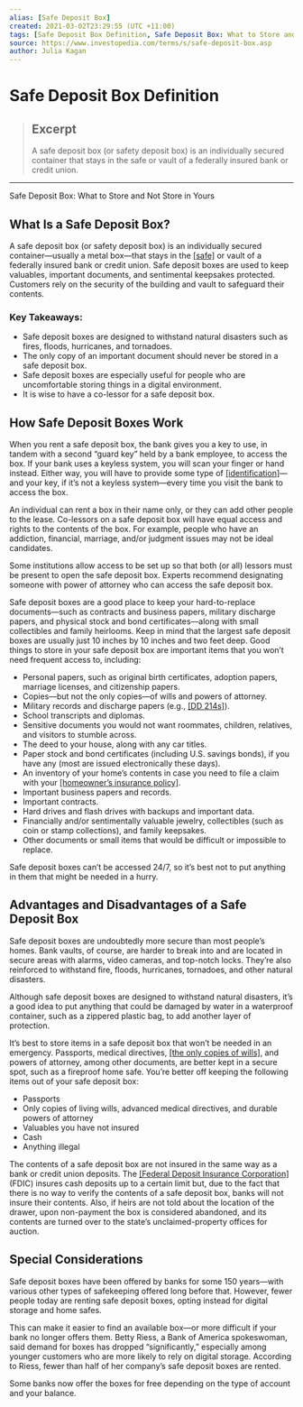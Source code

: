 ```yaml
---
alias: [Safe Deposit Box]
created: 2021-03-02T23:29:55 (UTC +11:00)
tags: [Safe Deposit Box Definition, Safe Deposit Box: What to Store and Not Store in Yours]
source: https://www.investopedia.com/terms/s/safe-deposit-box.asp
author: Julia Kagan
---
```


# Safe Deposit Box Definition

> ## Excerpt
> A safe deposit box (or safety deposit box) is an individually secured container that stays in the safe or vault of a federally insured bank or credit union.

---

Safe Deposit Box: What to Store and Not Store in Yours
## What Is a Safe Deposit Box?

A safe deposit box (or safety deposit box) is an individually secured container—usually a metal box—that stays in the [[safe]](https://www.investopedia.com/articles/personal-finance/072915/best-banks-stash-my-million-dollars.asp) or vault of a federally insured bank or credit union. Safe deposit boxes are used to keep valuables, important documents, and sentimental keepsakes protected. Customers rely on the security of the building and vault to safeguard their contents.

### Key Takeaways:

-   Safe deposit boxes are designed to withstand natural disasters such as fires, floods, hurricanes, and tornadoes.
-   The only copy of an important document should never be stored in a safe deposit box.
-   Safe deposit boxes are especially useful for people who are uncomfortable storing things in a digital environment.
-   It is wise to have a co-lessor for a safe deposit box. 

## How Safe Deposit Boxes Work

When you rent a safe deposit box, the bank gives you a key to use, in tandem with a second “guard key” held by a bank employee, to access the box. If your bank uses a keyless system, you will scan your finger or hand instead. Either way, you will have to provide some type of [[identification]](https://www.investopedia.com/articles/pf/05/051805.asp)—and your key, if it’s not a keyless system—every time you visit the bank to access the box.

An individual can rent a box in their name only, or they can add other people to the lease. Co-lessors on a safe deposit box will have equal access and rights to the contents of the box. For example, people who have an addiction, financial, marriage, and/or judgment issues may not be ideal candidates. 

Some institutions allow access to be set up so that both (or all) lessors must be present to open the safe deposit box. Experts recommend designating someone with power of attorney who can access the safe deposit box.

Safe deposit boxes are a good place to keep your hard-to-replace documents—such as contracts and business papers, military discharge papers, and physical stock and bond certificates—along with small collectibles and family heirlooms. Keep in mind that the largest safe deposit boxes are usually just 10 inches by 10 inches and two feet deep. Good things to store in your safe deposit box are important items that you won’t need frequent access to, including:

-   Personal papers, such as original birth certificates, adoption papers, marriage licenses, and citizenship papers.
-   Copies—but not the only copies—of wills and powers of attorney.
-   Military records and discharge papers (e.g., [[DD 214s]](https://www.archives.gov/personnel-records-center/dd-214)).
-   School transcripts and diplomas.
-   Sensitive documents you would not want roommates, children, relatives, and visitors to stumble across.
-   The deed to your house, along with any car titles.
-   Paper stock and bond certificates (including U.S. savings bonds), if you have any (most are issued electronically these days).
-   An inventory of your home’s contents in case you need to file a claim with your [[homeowner’s insurance policy]](https://www.investopedia.com/articles/company-insights/090516/top-3-cheapest-homeowners-insurance-companies.asp).
-   Important business papers and records.
-   Important contracts.
-   Hard drives and flash drives with backups and important data.
-   Financially and/or sentimentally valuable jewelry, collectibles (such as coin or stamp collections), and family keepsakes.
-   Other documents or small items that would be difficult or impossible to replace.

Safe deposit boxes can’t be accessed 24/7, so it’s best not to put anything in them that might be needed in a hurry.

## Advantages and Disadvantages of a Safe Deposit Box

Safe deposit boxes are undoubtedly more secure than most people’s homes. Bank vaults, of course, are harder to break into and are located in secure areas with alarms, video cameras, and top-notch locks. They’re also reinforced to withstand fire, floods, hurricanes, tornadoes, and other natural disasters. 

Although safe deposit boxes are designed to withstand natural disasters, it’s a good idea to put anything that could be damaged by water in a waterproof container, such as a zippered plastic bag, to add another layer of protection. 

It’s best to store items in a safe deposit box that won’t be needed in an emergency. Passports, medical directives, [[the only copies of wills]](https://www.investopedia.com/articles/pf/08/what-is-a-will.asp), and powers of attorney, among other documents, are better kept in a secure spot, such as a fireproof home safe. You’re better off keeping the following items out of your safe deposit box:

-   Passports
-   Only copies of living wills, advanced medical directives, and durable powers of attorney
-   Valuables you have not insured
-   Cash
-   Anything illegal

The contents of a safe deposit box are not insured in the same way as a bank or credit union deposits. The [[Federal Deposit Insurance Corporation]](https://www.investopedia.com/terms/f/fdic.asp) (FDIC) insures cash deposits up to a certain limit but, due to the fact that there is no way to verify the contents of a safe deposit box, banks will not insure their contents. Also, if heirs are not told about the location of the drawer, upon non-payment the box is considered abandoned, and its contents are turned over to the state’s unclaimed-property offices for auction.

## Special Considerations

Safe deposit boxes have been offered by banks for some 150 years—with various other types of safekeeping offered long before that. However, fewer people today are renting safe deposit boxes, opting instead for digital storage and home safes. 

This can make it easier to find an available box—or more difficult if your bank no longer offers them. Betty Riess, a Bank of America spokeswoman, said demand for boxes has dropped “significantly,” especially among younger customers who are more likely to rely on digital storage. According to Riess, fewer than half of her company’s safe deposit boxes are rented.

Some banks now offer the boxes for free depending on the type of account and your balance.
